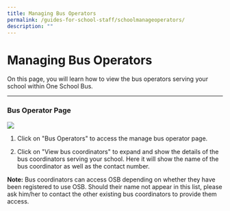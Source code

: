 ```yaml
---
title: Managing Bus Operators
permalink: /guides-for-school-staff/schoolmanageoperators/
description: ""
---
```

# Managing Bus Operators

On this page, you will learn how to view the bus operators serving your school within One School Bus.


---
### Bus Operator Page

**![](https://lh7-us.googleusercontent.com/jM4aE6MJ3_ojsa7WmW7Dju6J0peVU9BYsR-q82rkiK-cC5OTi84P9B26ryYYwjopEbh_3UqNAwXT5IjN5Ss6FQJIFpCYdP1P6aizKnj6zRbvnhHGwqXRT79zOV5Nyo1M1-AAb7iJynBp7HFJoW_SR2g)**

1. Click on "Bus Operators" to access the manage bus operator page.

2. Click on "View bus coordinators" to expand and show the details of the bus coordinators serving your school. Here it will show the name of the bus coordinator as well as the contact number.

**Note:** Bus coordinators can access OSB depending on whether they have been registered to use OSB. Should their name not appear in this list, please ask him/her to contact the other existing bus coordinators to provide them access.